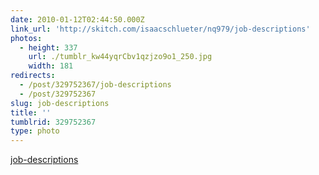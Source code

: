 ```yaml
---
date: 2010-01-12T02:44:50.000Z
link_url: 'http://skitch.com/isaacschlueter/nq979/job-descriptions'
photos:
  - height: 337
    url: ./tumblr_kw44yqrCbv1qzjzo9o1_250.jpg
    width: 181
redirects:
  - /post/329752367/job-descriptions
  - /post/329752367
slug: job-descriptions
title: ''
tumblrid: 329752367
type: photo
---
```

<p><a href="http://skitch.com/isaacschlueter/nq979/job-descriptions">job-descriptions</a></p>
